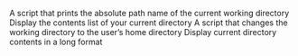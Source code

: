 A script that prints the absolute path name of the current working directory
Display the contents list of your current directory
A script that changes the working directory to the user’s home directory
Display current directory contents in a long format
